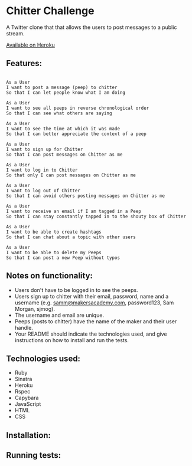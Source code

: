 Chitter Challenge
=================

A Twitter clone that that allows the users to post messages to a public stream.

[Available on Heroku](https://simons-chitter.herokuapp.com/)


Features:
-------

```

As a User
I want to post a message (peep) to chitter
So that I can let people know what I am doing

As a User
I want to see all peeps in reverse chronological order
So that I can see what others are saying  

As a User
I want to see the time at which it was made
So that I can better appreciate the context of a peep

As a User
I want to sign up for Chitter
So that I can post messages on Chitter as me

As a User
I want to log in to Chitter
So that only I can post messages on Chitter as me

As a User
I want to log out of Chitter
So that I can avoid others posting messages on Chitter as me

As a User
I want to receive an email if I am tagged in a Peep
So that I can stay constantly tapped in to the shouty box of Chitter

As a User
I want to be able to create hashtags
So that I can chat about a topic with other users

As a User
I want to be able to delete my Peeps
So that I can post a new Peep without typos

```

Notes on functionality:
------

* Users don't have to be logged in to see the peeps.
* Users sign up to chitter with their email, password, name and a username (e.g. samm@makersacademy.com, password123, Sam Morgan, sjmog).
* The username and email are unique.
* Peeps (posts to chitter) have the name of the maker and their user handle.
* Your README should indicate the technologies used, and give instructions on how to install and run the tests.



Technologies used:
-------

* Ruby
* Sinatra
* Heroku
* Rspec
* Capybara
* JavaScript
* HTML
* CSS


Installation:
-------


Running tests:
-------
